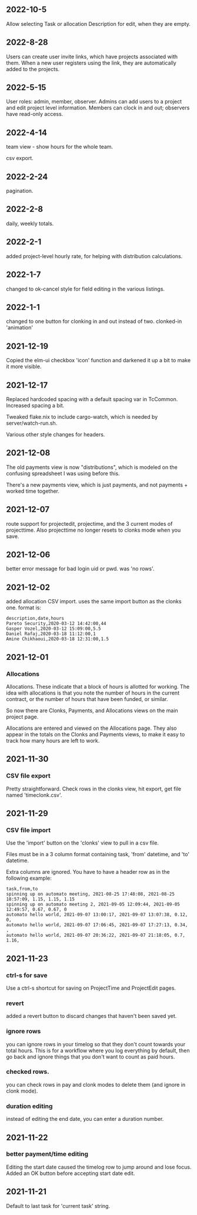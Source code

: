 ## 2022-10-5

Allow selecting Task or allocation Description for edit, when they are empty.

## 2022-8-28

Users can create user invite links, which have projects associated with them.  When a new user registers using the
link, they are automatically added to the projects.

## 2022-5-15

User roles: admin, member, observer.  Admins can add users to a project and edit project level information.  Members
can clock in and out; observers have read-only access.

## 2022-4-14

team view - show hours for the whole team.

csv export.

## 2022-2-24

pagination.

## 2022-2-8

daily, weekly totals.

## 2022-2-1

added project-level hourly rate, for helping with distribution calculations.

## 2022-1-7

changed to ok-cancel style for field editing in the various listings.

## 2022-1-1

changed to one button for clonking in and out instead of two.  clonked-in 'animation'

## 2021-12-19

Copied the elm-ui checkbox 'icon' function and darkened it up a bit to make it more visible.

## 2021-12-17

Replaced hardcoded spacing with a default spacing var in TcCommon.  Increased spacing a bit.

Tweaked flake.nix to include cargo-watch, which is needed by server/watch-run.sh.

Various other style changes for headers.

## 2021-12-08

The old payments view is now "distributions", which is modeled on the confusing spreadsheet I was using before this.

There's a new payments view, which is just payments, and not payments + worked time together.

## 2021-12-07

route support for projectedit, projectime, and the 3 current modes of projecttime.  Also projecttime
no longer resets to clonks mode when you save.


## 2021-12-06

better error message for bad login uid or pwd.  was 'no rows'.

## 2021-12-02

added allocation CSV import.  uses the same import button as the clonks one.  format is:

```
description,date,hours
Pareto Security,2020-03-12 14:42:00,44
Gasper Vozel,2020-03-12 15:09:00,5.5
Daniel Rafaj,2020-03-18 11:12:00,1
Amine Chikhaoui,2020-03-18 12:31:00,1.5
```

## 2021-12-01

### Allocations

Allocations.  These indicate that a block of hours is allotted for working.   The idea with allocations is that
you note the number of hours in the current contract, or the number of hours that
have been funded, or similar.

So now there are Clonks, Payments, and Allocations views on the main project page.

Allocations are entered and viewed on the Allocations page.  They also
appear in the totals on the Clonks and Payments views, to make it easy to track how many hours are left to work.

## 2021-11-30 

### CSV file export

Pretty straightforward.  Check rows in the clonks view, hit export, get file named 'timeclonk.csv'.

## 2021-11-29 

### CSV file import

Use the 'import' button on the 'clonks' view to pull in a csv file.

Files must be in a 3 column format containing task, 'from' datetime, and 'to' datetime.

Extra columns are ignored.  You have to have a header row as in the following example:


```
task,from,to
spinning up on automato meeting, 2021-08-25 17:48:08, 2021-08-25 18:57:09, 1.15, 1.15, 1.15
spinning up on automato meeting 2, 2021-09-05 12:09:44, 2021-09-05 12:49:57, 0.67, 0.67, 0
automato hello world, 2021-09-07 13:00:17, 2021-09-07 13:07:38, 0.12, 0, 
automato hello world, 2021-09-07 17:06:45, 2021-09-07 17:27:13, 0.34, , 
automato hello world, 2021-09-07 20:36:22, 2021-09-07 21:18:05, 0.7, 1.16, 
```


## 2021-11-23

### ctrl-s for save

Use a ctrl-s shortcut for saving on ProjectTime and ProjectEdit pages.


### revert

added a revert button to discard changes that haven't been saved yet.

### ignore rows

you can ignore rows in your timelog so that they don't count towards your total hours.  This is
for a workflow where you log everything by default, then go back and ignore things that you don't want to count as
paid hours.

### checked rows.

you can check rows in pay and clonk modes to delete them (and ignore in clonk mode).

### duration editing

instead of editing the end date, you can enter a duration number.

## 2021-11-22

### better payment/time editing

Editing the start date caused the timelog row to jump around and lose focus.
Added an OK button before accepting start date edit.

## 2021-11-21

Default to last task for 'current task' string.


